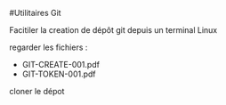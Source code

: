 #Utilitaires Git

Facitiler la creation de dépôt git depuis un terminal Linux  

regarder  les fichiers : 

- GIT-CREATE-001.pdf  
- GIT-TOKEN-001.pdf

cloner le dépot 